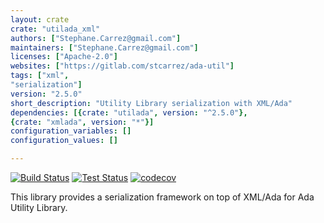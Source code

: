```yaml
---
layout: crate
crate: "utilada_xml"
authors: ["Stephane.Carrez@gmail.com"]
maintainers: ["Stephane.Carrez@gmail.com"]
licenses: ["Apache-2.0"]
websites: ["https://gitlab.com/stcarrez/ada-util"]
tags: ["xml",
"serialization"]
version: "2.5.0"
short_description: "Utility Library serialization with XML/Ada"
dependencies: [{crate: "utilada", version: "^2.5.0"},
{crate: "xmlada", version: "*"}]
configuration_variables: []
configuration_values: []

---
```


[![Build Status](https://img.shields.io/jenkins/s/https/jenkins.vacs.fr/Ada-Util.svg)](https://jenkins.vacs.fr/job/Ada-Util/)
[![Test Status](https://img.shields.io/jenkins/t/https/jenkins.vacs.fr/Ada-Util.svg)](https://jenkins.vacs.fr/job/Ada-Util/)
[![codecov](https://codecov.io/gh/stcarrez/ada-util/branch/master/graph/badge.svg)](https://codecov.io/gh/stcarrez/ada-util)

This library provides a serialization framework on top of XML/Ada for
Ada Utility Library.



